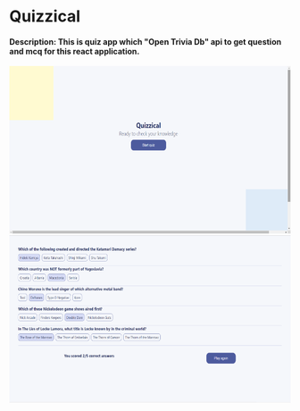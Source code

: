 <h1>Quizzical</h1>

<h4><b>Description:</b> This is quiz app which "Open Trivia Db" api to get question and mcq for this react application.</h4>

<img src="https://github.com/Deepanshu12k/Quizzical_React/blob/master/public/welcomePage.png" alt="Welcome" width="600" height="300">


<img src="https://github.com/Deepanshu12k/Quizzical_React/blob/master/public/quizPage.png" alt="Welcome" width="600" height="300">
